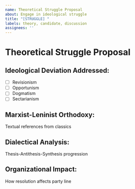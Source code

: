 ```yaml
---
name: Theoretical Struggle Proposal
about: Engage in ideological struggle
title: "[STRUGGLE] "
labels: theory, candidate, discussion
assignees: ''
---
```


# Theoretical Struggle Proposal

## **Ideological Deviation Addressed**:
    
- [ ] Revisionism
- [ ] Opportunism  
- [ ] Dogmatism
- [ ] Sectarianism

## **Marxist-Leninist Orthodoxy**:

Textual references from classics

## **Dialectical Analysis**:

Thesis-Antithesis-Synthesis progression

## **Organizational Impact**:

How resolution affects party line
